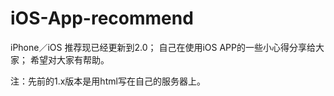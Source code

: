 # iOS-App-recommend

iPhone／iOS 推荐现已经更新到2.0；
自己在使用iOS APP的一些小心得分享给大家；
希望对大家有帮助。

注：先前的1.x版本是用html写在自己的服务器上。

